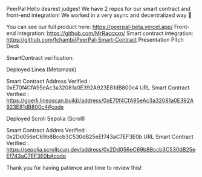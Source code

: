 PeerPal
Hello dearest judges! We have 2 repos for our smart contract and front-end integration! We worked in a very async and decentralized way 🙂 

You can see our full product here: https://peerpal-beta.vercel.app/
Front-end integration: https://github.com/MrRaccxxn/
Smart contract integration: https://github.com/fchambi/PeerPal-Smart-Contract
Presentation Pitch Deck

SmartContract verification:

Deployed Linea (Metamask)

Smart Contract Address Verified : 0xE70f4CfA95eAc3a32081a0E392A923E81dB800c4 
URL Smart Contract Verified : https://goerli.lineascan.build//address/0xE70f4CfA95eAc3a32081a0E392A923E81dB800c4#code

Deployed Scroll Sepolia (Scroll)


Smart Contract Addres Verified : 0x2Dd056eC69b8Bccb3C530dB25eEf743aC7EF3E0b
URL Smart Contract Verified : https://sepolia.scrollscan.dev/address/0x2Dd056eC69b8Bccb3C530dB25eEf743aC7EF3E0b#code

Thank you for having patience and time to review this!
